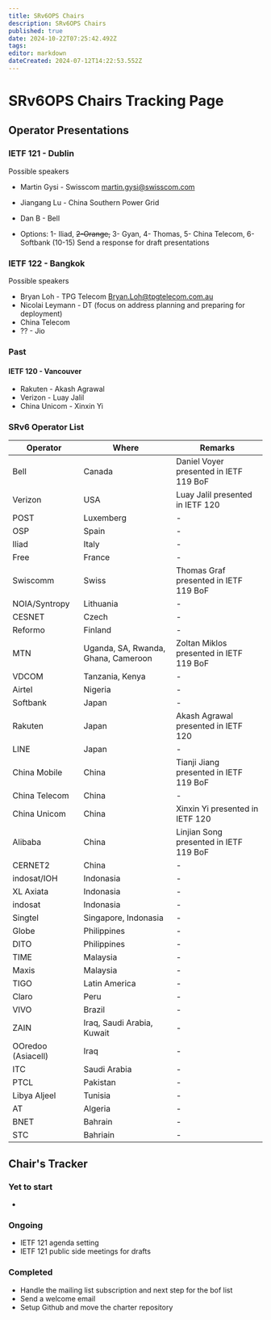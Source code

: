 ```yaml
---
title: SRv6OPS Chairs
description: SRv6OPS Chairs
published: true
date: 2024-10-22T07:25:42.492Z
tags: 
editor: markdown
dateCreated: 2024-07-12T14:22:53.552Z
---
```


# SRv6OPS Chairs Tracking Page

## Operator Presentations

### IETF 121 - Dublin

Possible speakers

* Martin Gysi - Swisscom <martin.gysi@swisscom.com>
* Jiangang Lu - China Southern Power Grid
* Dan B - Bell 

* Options: 1- Iliad, ~~2-Orange,~~ 3- Gyan, 4- Thomas,  5- China Telecom, 6-Softbank (10-15)
Send a response for draft presentations

### IETF 122 - Bangkok

Possible speakers


* Bryan Loh - TPG Telecom <Bryan.Loh@tpgtelecom.com.au>
* Nicolai Leymann - DT (focus on address planning and preparing for deployment)
* China Telecom
* ?? - Jio

### Past 
#### IETF 120 - Vancouver

* Rakuten  - Akash Agrawal
* Verizon - Luay Jalil
* China Unicom - Xinxin Yi

### SRv6 Operator List
| Operator | Where | Remarks|
|-|-|-|
|Bell|Canada|Daniel Voyer presented in IETF 119 BoF|
|Verizon|USA|Luay Jalil presented in IETF 120|
|POST|Luxemberg|-|
|OSP|Spain|-|
|Iliad|Italy|-|
|Free|France|-|
|Swiscomm|Swiss|Thomas Graf presented in IETF 119 BoF|
|NOIA/Syntropy|Lithuania|-|
|CESNET|Czech|-|
|Reformo|Finland|-|
|MTN|Uganda, SA, Rwanda, Ghana, Cameroon|Zoltan Miklos presented in IETF 119 BoF|
|VDCOM|Tanzania, Kenya|-|
|Airtel|Nigeria|-|
|Softbank|Japan|-|
|Rakuten|Japan|Akash Agrawal presented in IETF 120|
|LINE|Japan|-|
|China Mobile | China | Tianji Jiang presented in IETF 119 BoF |
|China Telecom | China | - |
|China Unicom | China | Xinxin Yi presented in IETF 120|
|Alibaba| China | Linjian Song presented in IETF 119 BoF |
|CERNET2| China | - |
|indosat/IOH|Indonasia|-|
|XL Axiata|Indonasia|-|
|indosat|Indonasia|-|
|Singtel|Singapore, Indonasia|-|
|Globe|Philippines|-|
|DITO|Philippines|-|
|TIME|Malaysia|-|
|Maxis|Malaysia|-|
|TIGO|Latin America|-|
|Claro|Peru|-|
|VIVO|Brazil|-|
|ZAIN|Iraq, Saudi Arabia, Kuwait|-|
|OOredoo (Asiacell)|Iraq|-|
|ITC|Saudi Arabia|-|
|PTCL|Pakistan|-|
|Libya Aljeel|Tunisia|-|
|AT|Algeria|-|
|BNET|Bahrain|-|
|STC|Bahriain|-|





## Chair's Tracker

### Yet to start
-   
### Ongoing
- IETF 121 agenda setting
- IETF 121 public side meetings for drafts
### Completed 
- Handle the mailing list subscription and next step for the bof list
- Send a welcome email
- Setup Github and move the charter repository 